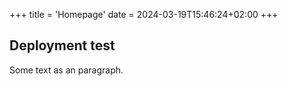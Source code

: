 +++
title = 'Homepage'
date = 2024-03-19T15:46:24+02:00
+++

## Deployment test

Some text as an paragraph.
